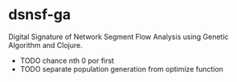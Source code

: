 dsnsf-ga
========

Digital Signature of Network Segment Flow Analysis using Genetic Algorithm and Clojure.

- TODO chance nth 0 por first
- TODO separate population generation from optimize function 
